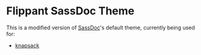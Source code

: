 # Flippant SassDoc Theme
This is a modified version of [SassDoc](https://github.com/SassDoc/sassdoc)'s default theme, currently being used for:
- [knapsack](http://kni-labs.github.io/knapsack)
